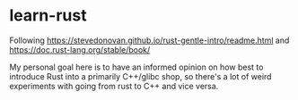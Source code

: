 # learn-rust
Following https://stevedonovan.github.io/rust-gentle-intro/readme.html and https://doc.rust-lang.org/stable/book/

My personal goal here is to have an informed opinion on how best to introduce Rust into a primarily C++/glibc shop, so there's a lot of weird experiments with going from rust to C++ and vice versa.
